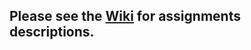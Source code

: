 ## Please see the [Wiki](https://bitbucket.org/kaust_cs247/cs247_2020/wiki/Home) for assignments descriptions. ##